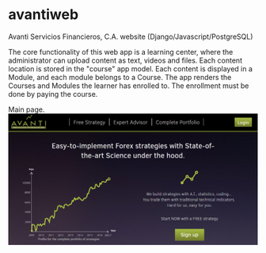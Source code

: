 # avantiweb
Avanti Servicios Financieros, C.A. website (Django/Javascript/PostgreSQL)

The core functionality of this web app is a learning center, where the administrator can upload content as text, videos and files. Each content location is stored in the "course" app model. Each content is displayed in a Module, and each module belongs to a Course. The app renders the Courses and Modules the learner has enrolled to. The enrollment must be done by paying the course.

Main page.
![alt text](common/images/avantiweb01.png)


